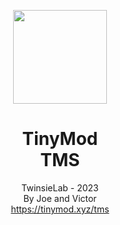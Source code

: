 <p align="center">
    <img src="https://github.com/twinsielab/tms/assets/148714701/4f12c04c-9813-40e7-8aac-cec85fe6245a" width="150" ><br>
</p>
<h1 align="center">TinyMod<br>TMS</h1>    
<p align="center">
  TwinsieLab - 2023<br>
  By Joe and Victor<br>
  <a href="https://tinymod.xyz/tms">https://tinymod.xyz/tms</a>
</p>
